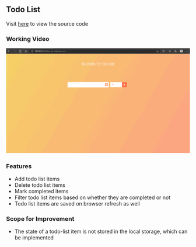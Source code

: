 ## Todo List

Visit [here](/to-do-list) to view the source code

### Working Video

![To-Do List Gif](resources/todo-list.gif)

### Features

- Add todo list items
- Delete todo list items
- Mark completed items
- Filter todo list items based on whether they are completed or not
- Todo list items are saved on browser refresh as well

### Scope for Improvement

- The state of a todo-list item is not stored in the local storage, which can be implemented
